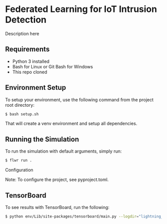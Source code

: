 # Federated Learning for IoT Intrusion Detection

Description here

## Requirements

* Python 3 installed
* Bash for Linux or Git Bash for Windows
* This repo cloned

## Environment Setup

To setup your environment, use the following command from the project root directory:

```bash
$ bash setup.sh
```

That will create a venv environment and setup all dependencies.

## Running the Simulation

To run the simulation with default arguments, simply run:

```bash
$ flwr run .
```

Configuration

Note: To configure the project, see pyproject.toml.

## TensorBoard

To see results with TensorBoard, run the following:

```bash
$ python env/Lib/site-packages/tensorboard/main.py --logdir="lightning_logs"
```
